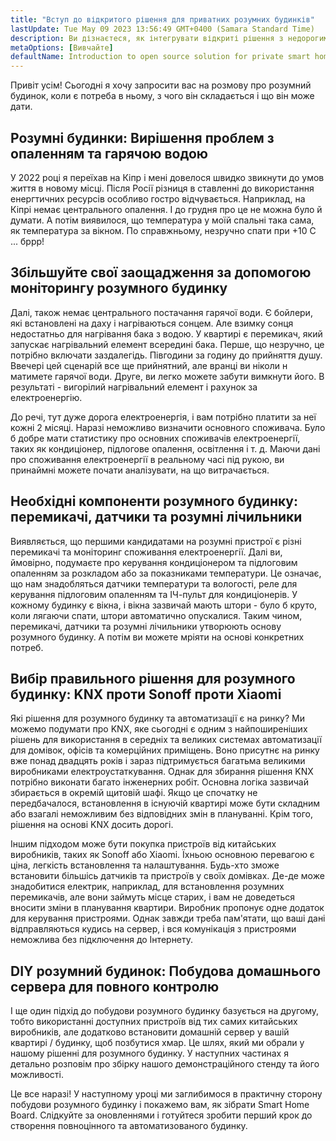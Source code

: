 ```yaml
---
title: "Вступ до відкритого рішення для приватних розумних будинків"
lastUpdate: Tue May 09 2023 13:56:49 GMT+0400 (Samara Standard Time)
description: Ви дізнаєтеся, як інтегрувати відкриті рішення з недорогими розумними пристроями, щоб зробити свій розумний будинок приватно орієнтованим і не залежним від хмар у своїй роботі.
metaOptions: [Вивчайте]
defaultName: Introduction to open source solution for private smart homes
---
```


<LessonImages src="smart-home-intro/open-source-private-smart-home-intro.png" imageClasses="mb full" />

<RoboAcademyText>
  Привіт усім! Сьогодні я хочу запросити вас на розмову про розумний будинок, коли є потреба в ньому, з чого він складається і що він може дати.
</RoboAcademyText>

## Розумні будинки: Вирішення проблем з опаленням та гарячою водою

У 2022 році я переїхав на Кіпр і мені довелося швидко звикнути до умов життя в новому місці. Після Росії різниця в ставленні до використання енергтичних ресурсів особливо гостро відчувається. Наприклад, на Кіпрі немає центрального опалення. І до грудня про це не можна було й думати. А потім виявилося, що температура у моїй спальні така сама, як температура за вікном. По справжньому, незручно спати при +10 С ... бррр!

## Збільшуйте свої заощадження за допомогою моніторингу розумного будинку

Далі, також немає центрального постачання гарячої води. Є бойлери, які встановлені на даху і нагріваються сонцем. Але взимку сонця недостатньо для нагрівання бака з водою. У квартирі є перемикач, який запускає нагрівальний елемент всередині бака. Перше, що незручно, це потрібно включати заздалегідь. Півгодини за годину до прийняття душу. Ввечері цей сценарій все ще прийнятний, але вранці ви ніколи н матимете гарячої води. Друге, ви легко можете забути вимкнути його. В результаті - вигорілий нагрівальний елемент і рахунок за електроенергію.

До речі, тут дуже дорога електроенергія, і вам потрібно платити за неї кожні 2 місяці. Наразі неможливо визначити основного споживача. Було б добре мати статистику про основних споживачів електроенергії, таких як кондиціонер, підлогове опалення, освітлення і т. д. Маючи дані про споживання електроенергії в реальному часі під рукою, ви принаймні можете почати аналізувати, на що витрачається.

## Необхідні компоненти розумного будинку: перемикачі, датчики та розумні лічильники

Виявляється, що першими кандидатами на розумні пристрої є різні перемикачі та моніторинг споживання електроенергії. Далі ви, ймовірно, подумаєте про керування кондиціонером та підлоговим опаленням за розкладом або за показниками температури. Це означає, що нам знадобляться датчики температури та вологості, реле для керування підлоговим опаленням та ІЧ-пульт для кондиціонерів. У кожному будинку є вікна, і вікна зазвичай мають штори - було б круто, коли лягаючи спати, штори автоматично опускалися. Таким чином, перемикачі, датчики та розумні лічильники утворюють основу розумного будинку. А потім ви можете мріяти на основі конкретних потреб.

## Вибір правильного рішення для розумного будинку: KNX проти Sonoff проти Xiaomi

Які рішення для розумного будинку та автоматизації є на ринку? Ми можемо подумати про KNX, яке сьогодні є одним з найпоширеніших рішень для використання в середніх та великих системах автоматизації для домівок, офісів та комерційних приміщень. Воно присутнє на ринку вже понад двадцять років і зараз підтримується багатьма великими виробниками електроустаткування. Однак для збирання рішення KNX потрібно виконати багато інженерних робіт. Основна логіка зазвичай збирається в окремій щитовій шафі. Якщо це спочатку не передбачалося, встановлення в існуючій квартирі може бути складним або взагалі неможливим без відповідних змін в плануванні. Крім того, рішення на основі KNX досить дорогі.

Іншим підходом може бути покупка пристроїв від китайських виробників, таких як Sonoff або Xiaomi. Їхньою основною перевагою є ціна, легкість встановлення та налаштування. Будь-хто зможе встановити більшісь датчиків та пристроїв у своїх домівках. Де-де може знадобитися електрик, наприклад, для встановлення розумних перемикачів, але вони займуть місце старих, і вам не доведеться вносити зміни в планування квартири. Виробник пропонує одне додаток для керування пристроями. Однак завжди треба пам'ятати, що ваші дані відправляються кудись на сервер, і вся комунікація з пристроями неможлива без підключення до Інтернету.


## DIY розумний будинок: Побудова домашнього сервера для повного контролю

І ще один підхід до побудови розумного будинку базується на другому, тобто використанні доступних пристроїв від тих самих китайських виробників, але додатково встановити домашній сервер у вашій квартирі / будинку, щоб позбутися хмар. Це шлях, який ми обрали у нашому рішенні для розумного будинку. У наступних частинах я детально розповім про збірку нашого демонстраційного стенду та його можливості.

<RoboAcademyText fWeight="500">
  Це все наразі! У наступному уроці ми заглибимося в практичну сторону побудови розумного будинку і покажемо вам, як зібрати Smart Home Board. Слідкуйте за оновленнями і готуйтеся зробити перший крок до створення повноцінного та автоматизованого будинку.
</RoboAcademyText>